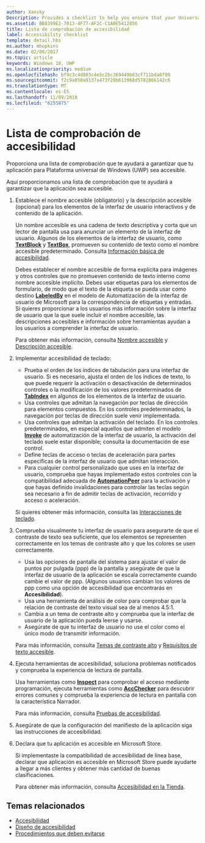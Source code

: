 ```yaml
---
author: Xansky
Description: Provides a checklist to help you ensure that your Universal Windows Platform (UWP) app is accessible.
ms.assetid: BB8399E2-7013-4F77-AF2C-C1A0E5412856
title: Lista de comprobación de accesibilidad
label: Accessibility checklist
template: detail.hbs
ms.author: mhopkins
ms.date: 02/08/2017
ms.topic: article
keywords: Windows 10, UWP
ms.localizationpriority: medium
ms.openlocfilehash: bf9c3c4d803c4e5c2bc369449b83cf711bda6f99
ms.sourcegitcommit: f2c9a050a9137a473f28b613968d5782866142c6
ms.translationtype: MT
ms.contentlocale: es-ES
ms.lasthandoff: 11/09/2018
ms.locfileid: "6255875"
---
```

# <a name="accessibility-checklist"></a>Lista de comprobación de accesibilidad



Proporciona una lista de comprobación que te ayudará a garantizar que tu aplicación para Plataforma universal de Windows (UWP) sea accesible.

Aquí proporcionamos una lista de comprobación que te ayudará a garantizar que la aplicación sea accesible.

1.  Establece el nombre accesible (obligatorio) y la descripción accesible (opcional) para los elementos de la interfaz de usuario interactivos y de contenido de la aplicación.

    Un nombre accesible es una cadena de texto descriptiva y corta que un lector de pantalla usa para anunciar un elemento de la interfaz de usuario. Algunos de los elementos de la interfaz de usuario, como [**TextBlock**](https://msdn.microsoft.com/library/windows/apps/BR209652) y [**TextBox**](https://msdn.microsoft.com/library/windows/apps/BR209683), promueven su contenido de texto como el nombre accesible predeterminado. Consulta [Información básica de accesibilidad](basic-accessibility-information.md#name_from_inner_text).

    Debes establecer el nombre accesible de forma explícita para imágenes y otros controles que no promueven contenido de texto interno como nombre accesible implícito. Debes usar etiquetas para los elementos de formulario, de modo que el texto de la etiqueta se pueda usar como destino [**LabeledBy**](https://msdn.microsoft.com/library/windows/apps/Hh759769) en el modelo de Automatización de la interfaz de usuario de Microsoft para la correspondencia de etiquetas y entradas. Si quieres proporcionar a los usuarios más información sobre la interfaz de usuario que la que suele incluir el nombre accesible, las descripciones accesibles e información sobre herramientas ayudan a los usuarios a comprender la interfaz de usuario.

    Para obtener más información, consulta [Nombre accesible](basic-accessibility-information.md#accessible_name) y [Descripción accesible](basic-accessibility-information.md).

2.  Implementar accesibilidad de teclado:

    * Prueba el orden de los índices de tabulación para una interfaz de usuario. Si es necesario, ajusta el orden de los índices de texto, lo que puede requerir la activación o desactivación de determinados controles o la modificación de los valores predeterminados de [**TabIndex**](https://msdn.microsoft.com/library/windows/apps/BR209461) en algunos de los elementos de la interfaz de usuario.
    * Usa controles que admitan la navegación por teclas de dirección para elementos compuestos. En los controles predeterminados, la navegación por teclas de dirección suele venir implementada.
    * Usa controles que admitan la activación del teclado. En los controles predeterminados, en especial aquellos que admiten el modelo [**Invoke**](https://msdn.microsoft.com/library/windows/apps/BR242582) de automatización de la interfaz de usuario, la activación del teclado suele estar disponible; consulta la documentación de ese control.
    * Define teclas de acceso o teclas de aceleración para partes específicas de la interfaz de usuario que admitan interacción.
    * Para cualquier control personalizado que uses en la interfaz de usuario, comprueba que hayas implementado estos controles con la compatibilidad adecuada de [**AutomationPeer**](https://msdn.microsoft.com/library/windows/apps/BR209185) para la activación y que hayas definido invalidaciones para controlar las teclas según sea necesario a fin de admitir teclas de activación, recorrido y acceso o aceleración.

    Si quieres obtener más información, consulta las [Interacciones de teclado](https://msdn.microsoft.com/library/windows/apps/Mt185607).

3.  Comprueba visualmente tu interfaz de usuario para asegurarte de que el contraste de texto sea suficiente, que los elementos se representen correctamente en los temas de contraste alto y que los colores se usen correctamente.

    * Usa las opciones de pantalla del sistema para ajustar el valor de puntos por pulgada (ppp) de la pantalla y asegúrate de que la interfaz de usuario de la aplicación se escala correctamente cuando cambie el valor de ppp. (Algunos usuarios cambian los valores de ppp como una opción de accesibilidad que encontrarás en **Accesibilidad**).
    * Usa una herramienta de análisis de color para comprobar que la relación de contraste del texto visual sea de al menos 4.5:1.
    * Cambia a un tema de contraste alto y comprueba que la interfaz de usuario de la aplicación pueda leerse y usarse.
    * Asegúrate de que tu interfaz de usuario no use el color como el único modo de transmitir información.

    Para más información, consulta [Temas de contraste alto](high-contrast-themes.md) y [Requisitos de texto accesible](accessible-text-requirements.md).

4.  Ejecuta herramientas de accesibilidad, soluciona problemas notificados y comprueba la experiencia de lectura de pantalla.

    Usa herramientas como [**Inspect**](https://msdn.microsoft.com/library/windows/desktop/Dd318521) para comprobar el acceso mediante programación, ejecuta herramientas como [**AccChecker**](https://msdn.microsoft.com/library/windows/desktop/Hh920985) para descubrir errores comunes y comprueba la experiencia de lectura en pantalla con la característica Narrador.

    Para más información, consulta [Pruebas de accesibilidad](accessibility-testing.md).

5.  Asegúrate de que la configuración del manifiesto de la aplicación siga las instrucciones de accesibilidad.

6.  Declara que tu aplicación es accesible en Microsoft Store.

    Si implementaste la compatibilidad de accesibilidad de línea base, declarar que aplicación es accesible en Microsoft Store puede ayudarte a llegar a más clientes y obtener más cantidad de buenas clasificaciones.

    Para obtener más información, consulta [Accesibilidad en la Tienda](accessibility-in-the-store.md).

<span id="related_topics"/>

## <a name="related-topics"></a>Temas relacionados  
* [Accesibilidad](accessibility.md)
* [Diseño de accesibilidad](https://msdn.microsoft.com/library/windows/apps/Hh700407)
* [Procedimientos que deben evitarse](practices-to-avoid.md) 
